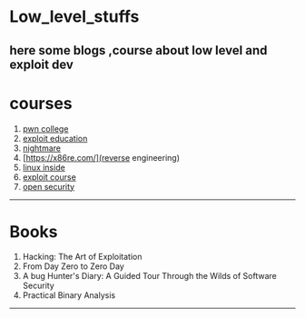 # Low_level_stuffs
here some blogs ,course about low level and exploit dev
---
# courses
1. [pwn college](https://pwn.college/)
2. [exploit education](https://exploit.education/)
3. [nightmare](https://github.com/guyinatuxedo/nightmare)
4. [https://x86re.com/](reverse engineering)
5. [linux inside](https://0xax.gitbooks.io/linux-insides/content/Booting/)
6. [exploit course](https://exploit.courses/#/index)
7. [open security](https://p.ost2.fyi/dashboard)

---
# Books
1. Hacking: The Art of Exploitation
2. From Day Zero to Zero Day 
3. A bug Hunter's Diary: A Guided Tour Through the Wilds of Software Security
4. Practical Binary Analysis

---

